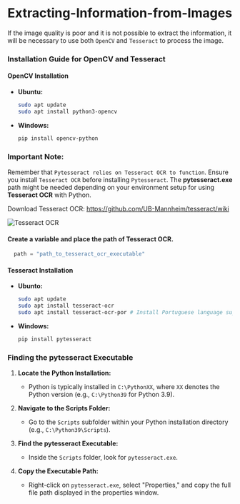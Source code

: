 # Extracting-Information-from-Images
If the image quality is poor and it is not possible to extract the information, it will be necessary to use both `OpenCV` and `Tesseract` to process the image.

### Installation Guide for OpenCV and Tesseract

#### OpenCV Installation

- **Ubuntu:**
  ```bash
  sudo apt update
  sudo apt install python3-opencv
  ```

- **Windows:**
  ```bash
  pip install opencv-python
  ```

### Important Note:

Remember that `Pytesseract relies on Tesseract OCR to function`. Ensure you install `Tesseract OCR` before installing `Pytesseract`. The **pytesseract.exe** path might be needed depending on your environment setup for using **Tesseract OCR** with Python.

Download Tesseract OCR: https://github.com/UB-Mannheim/tesseract/wiki


![Tesseract OCR](https://github.com/KaikeTaiao/Extracting-Information-from-Images/assets/163609365/5636bb70-7ed9-4763-999f-bba4ae58bbac)

#### Create a variable and place the path of Tesseract OCR.
```Python
  path = "path_to_tesseract_ocr_executable"
```

#### Tesseract Installation

- **Ubunto:**
  ```bash
  sudo apt update
  sudo apt install tesseract-ocr
  sudo apt install tesseract-ocr-por # Install Portuguese language support if needed
  ```

- **Windows:**
  ```bash
  pip install pytesseract
  ```

### Finding the pytesseract Executable

1. **Locate the Python Installation:**
   - Python is typically installed in `C:\PythonXX`, where `XX` denotes the Python version (e.g., `C:\Python39` for Python 3.9).

2. **Navigate to the Scripts Folder:**
   - Go to the `Scripts` subfolder within your Python installation directory (e.g., `C:\Python39\Scripts`).

3. **Find the pytesseract Executable:**
   - Inside the `Scripts` folder, look for `pytesseract.exe`.

4. **Copy the Executable Path:**
   - Right-click on `pytesseract.exe`, select "Properties," and copy the full file path displayed in the properties window.


